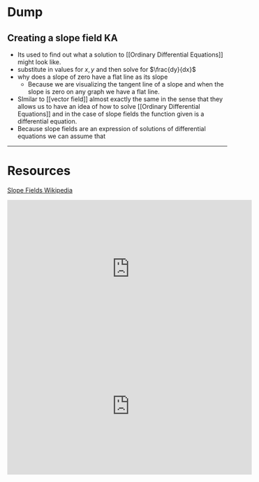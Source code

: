 
# Dump

## Creating a slope field **KA**
- Its used to find out what a solution to [[Ordinary Differential Equations]] might look like.
- substitute in values for $x,y$ and then solve for $\frac{dy}{dx}$
- why does a slope of zero have a flat line as its slope
	- Because we are visualizing the tangent line of a slope and when the slope is zero on any graph we have a flat line.
- SImilar to [[vector field]] almost exactly the same in the sense that they allows us to have an idea of how to solve [[Ordinary Differential Equations]] and in the case of slope fields the function given is a differential equation.
- Because slope fields are an expression of solutions of differential equations we can assume that 

---

# Resources 
[Slope Fields Wikipedia](https://en.wikipedia.org/wiki/Slope_field#:~:text=A%20slope%20field%20shows%20the,solution%20to%20the%20differential%20equation.)
<iframe width="560" height="315" src="https://www.youtube.com/embed/Wr9VOum9Co0?si=GF3Km5AFi9BOrGt4" title="YouTube video player" frameborder="0" allow="accelerometer; autoplay; clipboard-write; encrypted-media; gyroscope; picture-in-picture; web-share" allowfullscreen></iframe>
<iframe width="560" height="315" src="https://www.youtube.com/embed/8Amgakx5aII?si=qscfi0t8KdnyOJYC" title="YouTube video player" frameborder="0" allow="accelerometer; autoplay; clipboard-write; encrypted-media; gyroscope; picture-in-picture; web-share" allowfullscreen></iframe>